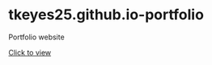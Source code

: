 # tkeyes25.github.io-portfolio
Portfolio website 

[Click to view](https://tkeyes25.github.io/tkeyes25.github.io-portfolio/)
